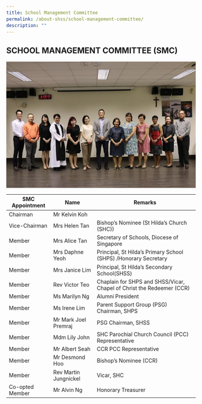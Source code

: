 ```yaml
---
title: School Management Committee
permalink: /about-shss/school-management-committee/
description: ""
---
```

SCHOOL MANAGEMENT COMMITTEE (SMC)
---------------------------
![](/images/SMC.jpg)

| SMC Appointment | Name | Remarks |
| -------- | -------- | -------- |
| Chairman     | Mr Kelvin Koh     |      |
| Vice-Chairman    | Mrs Helen Tan     | Bishop’s Nominee (St Hilda’s Church (SHC))     |
| Member    | Mrs Alice Tan     | Secretary of Schools, Diocese of Singapore     |
| Member     | Mrs Daphne Yeoh     | Principal, St Hilda’s Primary School (SHPS) /Honorary Secretary     |
| Member    | Mrs Janice Lim     | Principal, St Hilda’s Secondary School(SHSS)    |
| Member     | Rev Victor Teo | Chaplain for SHPS and SHSS/Vicar, Chapel of Christ the Redeemer (CCR)     |
| Member     |Ms Marilyn Ng     | Alumni President     |
| Member     | Ms Irene Lim     | Parent Support Group (PSG) Chairman, SHPS     |
| Member     | Mr Mark Joel Premraj     | PSG Chairman, SHSS     |
| Member     | Mdm Lily John     | SHC Parochial Church Council (PCC) Representative    |
| Member     | Mr Albert Seah     |CCR PCC Representative     |
| Member     | Mr Desmond Hoo     | Bishop’s Nominee (CCR)     |
| Member     | Rev Martin Jungnickel     | Vicar, SHC     |
| Co-opted Member     | Mr Alvin Ng   | Honorary Treasurer     |
